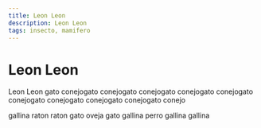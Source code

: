 ```yaml
---
title: Leon Leon
description: Leon Leon
tags: insecto, mamifero
---
```


# Leon Leon

Leon Leon gato conejogato conejogato conejogato conejogato conejogato conejogato conejogato conejogato conejogato conejo

gallina raton raton gato oveja gato gallina perro gallina gallina